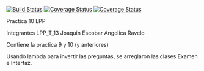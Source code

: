 [![Build Status](https://travis-ci.org/alu0100505092/prct08.svg?branch=des)](https://travis-ci.org/alu0100505092/prct08)
[![Coverage Status](https://img.shields.io/coveralls/alu0100505092/prct08.svg)](https://coveralls.io/r/alu0100505092/prct08)
[![Coverage Status](https://coveralls.io/repos/alu0100505092/prct08/badge.png)](https://coveralls.io/r/alu0100505092/prct08)


Practica 10 LPP

Integrantes LPP_T_13
   Joaquin Escobar 
    Angelica Ravelo 
    


Contiene la practica 9 y 10 (y anteriores)

Usando lambda para invertir las preguntas, se arreglaron las clases Examen e Interfaz.



